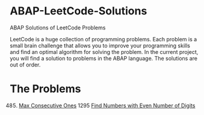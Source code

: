 # ABAP-LeetCode-Solutions
ABAP  Solutions of  LeetCode Problems

LeetCode is a huge collection of programming problems. Each problem is a small brain challenge that allows you to improve your programming skills and find an optimal algorithm for solving the problem. In the current project, you will find a solution to problems in the ABAP language.
The solutions are out of order.


# The Problems

485. [Max Consecutive Ones](https://github.com/analiteg/ABAP-LeetCode-Solutions/blob/main/485.abap)
1295 [Find Numbers with Even Number of Digits](https://github.com/analiteg/ABAP-LeetCode-Solutions/blob/main/1295.abap)
